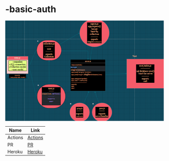 # -basic-auth

![xml](/src/image/2022-03-07%20(2).png)

|Name|Link|
|----|----|
|Actions|[Actions]()|
|PR|[PR]()|
|Heroku|[Heroku]()|
